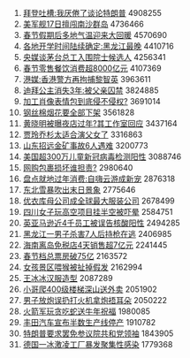 1. [拜登吐槽:我厌倦了谈论特朗普](http://www.baidu.com/baidu?cl=3&tn=SE_baiduhomet8_jmjb7mjw&rsv_dl=fyb_top&fr=top1000&wd=%B0%DD%B5%C7%CD%C2%B2%DB%3A%CE%D2%D1%E1%BE%EB%C1%CB%CC%B8%C2%DB%CC%D8%C0%CA%C6%D5) 4908255
1. [美军舰17日擅闯南沙群岛](http://www.baidu.com/baidu?cl=3&tn=SE_baiduhomet8_jmjb7mjw&rsv_dl=fyb_top&fr=top1000&wd=%C3%C0%BE%FC%BD%A217%C8%D5%C9%C3%B4%B3%C4%CF%C9%B3%C8%BA%B5%BA) 4736466
1. [春节假期后多地气温迎来大回暖](http://www.baidu.com/baidu?cl=3&tn=SE_baiduhomet8_jmjb7mjw&rsv_dl=fyb_top&fr=top1000&wd=%B4%BA%BD%DA%BC%D9%C6%DA%BA%F3%B6%E0%B5%D8%C6%F8%CE%C2%D3%AD%C0%B4%B4%F3%BB%D8%C5%AF) 4570690
1. [各地开学时间陆续确定:黑龙江最晚](http://www.baidu.com/baidu?cl=3&tn=SE_baiduhomet8_jmjb7mjw&rsv_dl=fyb_top&fr=top1000&wd=%B8%F7%B5%D8%BF%AA%D1%A7%CA%B1%BC%E4%C2%BD%D0%F8%C8%B7%B6%A8%3A%BA%DA%C1%FA%BD%AD%D7%EE%CD%ED) 4410716
1. [央媒谈茅台总工入围院士候选人](http://www.baidu.com/baidu?cl=3&tn=SE_baiduhomet8_jmjb7mjw&rsv_dl=fyb_top&fr=top1000&wd=%D1%EB%C3%BD%CC%B8%C3%A9%CC%A8%D7%DC%B9%A4%C8%EB%CE%A7%D4%BA%CA%BF%BA%F2%D1%A1%C8%CB) 4256341
1. [春节零售餐饮消费超8000亿元](http://www.baidu.com/baidu?cl=3&tn=SE_baiduhomet8_jmjb7mjw&rsv_dl=fyb_top&fr=top1000&wd=%B4%BA%BD%DA%C1%E3%CA%DB%B2%CD%D2%FB%CF%FB%B7%D1%B3%AC8000%D2%DA%D4%AA) 4107369
1. [港媒:香港警方再拘捕黎智英](http://www.baidu.com/baidu?cl=3&tn=SE_baiduhomet8_jmjb7mjw&rsv_dl=fyb_top&fr=top1000&wd=%B8%DB%C3%BD%3A%CF%E3%B8%DB%BE%AF%B7%BD%D4%D9%BE%D0%B2%B6%C0%E8%D6%C7%D3%A2) 3963611
1. [迪拜公主消失3年:被父亲囚禁](http://www.baidu.com/baidu?cl=3&tn=SE_baiduhomet8_jmjb7mjw&rsv_dl=fyb_top&fr=top1000&wd=%B5%CF%B0%DD%B9%AB%D6%F7%CF%FB%CA%A73%C4%EA%3A%B1%BB%B8%B8%C7%D7%C7%F4%BD%FB) 3824885
1. [加工肖像表情包到底侵不侵权?](http://www.baidu.com/baidu?cl=3&tn=SE_baiduhomet8_jmjb7mjw&rsv_dl=fyb_top&fr=top1000&wd=%BC%D3%B9%A4%D0%A4%CF%F1%B1%ED%C7%E9%B0%FC%B5%BD%B5%D7%C7%D6%B2%BB%C7%D6%C8%A8%3F) 3691014
1. [钢丝棉烟花要全部下架](http://www.baidu.com/baidu?cl=3&tn=SE_baiduhomet8_jmjb7mjw&rsv_dl=fyb_top&fr=top1000&wd=%B8%D6%CB%BF%C3%DE%D1%CC%BB%A8%D2%AA%C8%AB%B2%BF%CF%C2%BC%DC) 3561828
1. [黄晓明被曝夜店过年?其工作室回应](http://www.baidu.com/baidu?cl=3&tn=SE_baiduhomet8_jmjb7mjw&rsv_dl=fyb_top&fr=top1000&wd=%BB%C6%CF%FE%C3%F7%B1%BB%C6%D8%D2%B9%B5%EA%B9%FD%C4%EA%3F%C6%E4%B9%A4%D7%F7%CA%D2%BB%D8%D3%A6) 3437164
1. [贾玲乔杉太适合演父女了](http://www.baidu.com/baidu?cl=3&tn=SE_baiduhomet8_jmjb7mjw&rsv_dl=fyb_top&fr=top1000&wd=%BC%D6%C1%E1%C7%C7%C9%BC%CC%AB%CA%CA%BA%CF%D1%DD%B8%B8%C5%AE%C1%CB) 3316863
1. [山东招远金矿事故6人遇难](http://www.baidu.com/baidu?cl=3&tn=SE_baiduhomet8_jmjb7mjw&rsv_dl=fyb_top&fr=top1000&wd=%C9%BD%B6%AB%D5%D0%D4%B6%BD%F0%BF%F3%CA%C2%B9%CA6%C8%CB%D3%F6%C4%D1) 3200773
1. [美国超300万儿童新冠病毒检测阳性](http://www.baidu.com/baidu?cl=3&tn=SE_baiduhomet8_jmjb7mjw&rsv_dl=fyb_top&fr=top1000&wd=%C3%C0%B9%FA%B3%AC300%CD%F2%B6%F9%CD%AF%D0%C2%B9%DA%B2%A1%B6%BE%BC%EC%B2%E2%D1%F4%D0%D4) 3088746
1. [网购包裹损坏谁担责?](http://www.baidu.com/baidu?cl=3&tn=SE_baiduhomet8_jmjb7mjw&rsv_dl=fyb_top&fr=top1000&wd=%CD%F8%B9%BA%B0%FC%B9%FC%CB%F0%BB%B5%CB%AD%B5%A3%D4%F0%3F) 2980640
1. [盘点就地过年消费:自嗨云游成新宠](http://www.baidu.com/baidu?cl=3&tn=SE_baiduhomet8_jmjb7mjw&rsv_dl=fyb_top&fr=top1000&wd=%C5%CC%B5%E3%BE%CD%B5%D8%B9%FD%C4%EA%CF%FB%B7%D1%3A%D7%D4%E0%CB%D4%C6%D3%CE%B3%C9%D0%C2%B3%E8) 2876318
1. [东北雪暴吹出末日景象](http://www.baidu.com/baidu?cl=3&tn=SE_baiduhomet8_jmjb7mjw&rsv_dl=fyb_top&fr=top1000&wd=%B6%AB%B1%B1%D1%A9%B1%A9%B4%B5%B3%F6%C4%A9%C8%D5%BE%B0%CF%F3) 2775646
1. [优衣库母公司成全球最大服装公司](http://www.baidu.com/baidu?cl=3&tn=SE_baiduhomet8_jmjb7mjw&rsv_dl=fyb_top&fr=top1000&wd=%D3%C5%D2%C2%BF%E2%C4%B8%B9%AB%CB%BE%B3%C9%C8%AB%C7%F2%D7%EE%B4%F3%B7%FE%D7%B0%B9%AB%CB%BE) 2678499
1. [四川女子玩高空项目挂半空被吓晕](http://www.baidu.com/baidu?cl=3&tn=SE_baiduhomet8_jmjb7mjw&rsv_dl=fyb_top&fr=top1000&wd=%CB%C4%B4%A8%C5%AE%D7%D3%CD%E6%B8%DF%BF%D5%CF%EE%C4%BF%B9%D2%B0%EB%BF%D5%B1%BB%CF%C5%D4%CE) 2584751
1. [英亚马逊近4千员工被误告核酸阳性](http://www.baidu.com/baidu?cl=3&tn=SE_baiduhomet8_jmjb7mjw&rsv_dl=fyb_top&fr=top1000&wd=%D3%A2%D1%C7%C2%ED%D1%B7%BD%FC4%C7%A7%D4%B1%B9%A4%B1%BB%CE%F3%B8%E6%BA%CB%CB%E1%D1%F4%D0%D4) 2494285
1. [黑龙江一男子杀害7人后持枪在逃](http://www.baidu.com/baidu?cl=3&tn=SE_baiduhomet8_jmjb7mjw&rsv_dl=fyb_top&fr=top1000&wd=%BA%DA%C1%FA%BD%AD%D2%BB%C4%D0%D7%D3%C9%B1%BA%A67%C8%CB%BA%F3%B3%D6%C7%B9%D4%DA%CC%D3) 2406985
1. [海南离岛免税店4天销售超7亿元](http://www.baidu.com/baidu?cl=3&tn=SE_baiduhomet8_jmjb7mjw&rsv_dl=fyb_top&fr=top1000&wd=%BA%A3%C4%CF%C0%EB%B5%BA%C3%E2%CB%B0%B5%EA4%CC%EC%CF%FA%CA%DB%B3%AC7%D2%DA%D4%AA) 2241445
1. [春节档总票房破75亿](http://www.baidu.com/baidu?cl=3&tn=SE_baiduhomet8_jmjb7mjw&rsv_dl=fyb_top&fr=top1000&wd=%B4%BA%BD%DA%B5%B5%D7%DC%C6%B1%B7%BF%C6%C675%D2%DA) 2163572
1. [女孩景区喂猴被扯掉假发](http://www.baidu.com/baidu?cl=3&tn=SE_baiduhomet8_jmjb7mjw&rsv_dl=fyb_top&fr=top1000&wd=%C5%AE%BA%A2%BE%B0%C7%F8%CE%B9%BA%EF%B1%BB%B3%B6%B5%F4%BC%D9%B7%A2) 2162994
1. [王冰冰汉服造型](http://www.baidu.com/baidu?cl=3&tn=SE_baiduhomet8_jmjb7mjw&rsv_dl=fyb_top&fr=top1000&wd=%CD%F5%B1%F9%B1%F9%BA%BA%B7%FE%D4%EC%D0%CD) 2087289
1. [小哥爬400级楼梯深山送外卖](http://www.baidu.com/baidu?cl=3&tn=SE_baiduhomet8_jmjb7mjw&rsv_dl=fyb_top&fr=top1000&wd=%D0%A1%B8%E7%C5%C0400%BC%B6%C2%A5%CC%DD%C9%EE%C9%BD%CB%CD%CD%E2%C2%F4) 2051902
1. [男子放炮误扔打火机拿炮捂耳朵](http://www.baidu.com/baidu?cl=3&tn=SE_baiduhomet8_jmjb7mjw&rsv_dl=fyb_top&fr=top1000&wd=%C4%D0%D7%D3%B7%C5%C5%DA%CE%F3%C8%D3%B4%F2%BB%F0%BB%FA%C4%C3%C5%DA%CE%E6%B6%FA%B6%E4) 2050222
1. [火箭军玩贪吃蛇送牛年祝福](http://www.baidu.com/baidu?cl=3&tn=SE_baiduhomet8_jmjb7mjw&rsv_dl=fyb_top&fr=top1000&wd=%BB%F0%BC%FD%BE%FC%CD%E6%CC%B0%B3%D4%C9%DF%CB%CD%C5%A3%C4%EA%D7%A3%B8%A3) 1980085
1. [丰田汽车宣布半数生产线停产](http://www.baidu.com/baidu?cl=3&tn=SE_baiduhomet8_jmjb7mjw&rsv_dl=fyb_top&fr=top1000&wd=%B7%E1%CC%EF%C6%FB%B3%B5%D0%FB%B2%BC%B0%EB%CA%FD%C9%FA%B2%FA%CF%DF%CD%A3%B2%FA) 1910782
1. [特朗普要求罢免参议院共和党领袖](http://www.baidu.com/baidu?cl=3&tn=SE_baiduhomet8_jmjb7mjw&rsv_dl=fyb_top&fr=top1000&wd=%CC%D8%C0%CA%C6%D5%D2%AA%C7%F3%B0%D5%C3%E2%B2%CE%D2%E9%D4%BA%B9%B2%BA%CD%B5%B3%C1%EC%D0%E4) 1843905
1. [德国一冰激凌工厂暴发聚集性感染](http://www.baidu.com/baidu?cl=3&tn=SE_baiduhomet8_jmjb7mjw&rsv_dl=fyb_top&fr=top1000&wd=%B5%C2%B9%FA%D2%BB%B1%F9%BC%A4%C1%E8%B9%A4%B3%A7%B1%A9%B7%A2%BE%DB%BC%AF%D0%D4%B8%D0%C8%BE) 1779368